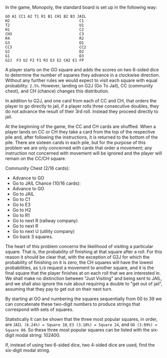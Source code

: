 In the game, Monopoly, the standard board is set up in the following way:

~~~
GO A1 CC1 A2 T1 R1 B1 CH1 B2 B3 JAIL
H2                               C1
T2                               U1
H1                               C2
CH3                              C3
R4                               R2
G3                               D1
CC3                              CC2
G2                               D2
G1                               D3
G2J  F3 U2 F2 F1 R3 E3 E2 CH2 E1 FP
~~~

A player starts on the GO square and adds the scores on two 6-sided dice to determine the number of squares they advance in a clockwise direction.
Without any further rules we would expect to visit each square with equal probability: `2.5%`.
However, landing on G2J (Go To Jail), CC (community chest), and CH (chance) changes this distribution.

In addition to G2J, and one card from each of CC and CH, that orders the player to go directly to jail,
if a player rolls three consecutive doubles, they do not advance the result of their 3rd roll.
Instead they proceed directly to jail.

At the beginning of the game, the CC and CH cards are shuffled.
When a player lands on CC or CH they take a card from the top of the respective pile and, after following the instructions, it is returned to the bottom of the pile.
There are sixteen cards in each pile, but for the purpose of this problem we are only concerned with cards that order a movement;
any instruction not concerned with movement will be ignored and the player will remain on the CC/CH square.

Community Chest (2/16 cards):
 - Advance to GO
 - Go to JAIL
Chance (10/16 cards):
 - Advance to GO
 - Go to JAIL
 - Go to C1
 - Go to E3
 - Go to H2
 - Go to R1
 - Go to next R (railway company)
 - Go to next R
 - Go to next U (utility company)
 - Go back 3 squares.

The heart of this problem concerns the likelihood of visiting a particular square. That is, the probability of finishing at that square after a roll.
For this reason it should be clear that, with the exception of G2J for which the probability of finishing on it is zero,
the CH squares will have the lowest probabilities, as `5/8` request a movement to another square,
and it is the final square that the player finishes at on each roll that we are interested in.
We shall make no distinction between "Just Visiting" and being sent to JAIL, and we shall also ignore the rule about requiring a double to "get out of jail",
assuming that they pay to get out on their next turn.

By starting at GO and numbering the squares sequentially from 00 to 39 we can concatenate these two-digit numbers to produce strings that correspond with sets of squares.

Statistically it can be shown that the three most popular squares, in order, are `JAIL (6.24%) = Square 10`, `E3 (3.18%) = Square 24`, and `GO (3.09%) = Square 00`.
So these three most popular squares can be listed with the six-digit modal string: 102400.

If, instead of using two 6-sided dice, two 4-sided dice are used, find the six-digit modal string.